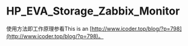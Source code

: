 # HP_EVA_Storage_Zabbix_Monitor
使用方法即工作原理参看This is an [http://www.icoder.top/blog/?p=798](http://www.icoder.top/blog/?p=798)。
